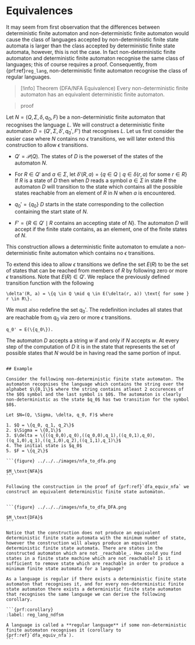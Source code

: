 # Equivalences

It may seem from first observation that the differences between deterministic finite automaton and non-deterministic finite automaton would cause  the class of languages accepted by non-deterministic finite state automata is larger than the class accepted by deterministic finite state automata, however, this is not the case. In fact non-deterministic finite automaton and deterministic finite automaton recognise the same class of languages; this of course requires a proof. Consequently, from {prf:ref}`reg_lang`, non-deterministic finite automaton recognise the class of regular languages.

> [!info] Theorem (DFA/NFA Equivalence)
> Every non-deterministic finite automaton has an equivalent deterministic finite automaton.

>proof

Let $N=(Q, \Sigma, \delta, q_0, F)$ be a non-deterministic finite automaton that recognises the language $L$. We will construct a deterministic finite automaton $D = (Q', \Sigma, \delta',q_0',F')$ that recognises $L$. Let us first consider the easier case where $N$ contains no $\epsilon$ transitions, we will later extend this construction to allow $\epsilon$ transitions.


- $Q' = \mathcal{P}(Q)$. The states of $D$ is the powerset of the states of the automaton $N$.

- For $R \in Q'$ and $a \in \Sigma$, let $\delta'(R, a) = \{q \in Q \mid q \in \delta(r, a)$ for some $r \in R\}$
If $R$ is a state of $D$ then when $D$ reads a symbol $a \in \Sigma$ in state $R$ the automaton $D$ will transition to the state which contains all the possible states reachable from an element of $R$ in $N$ when $a$ is encountered.

- $q_0' = \{ q_0\}$
$D$ starts in the state corresponding to the collection containing the start state of $N$.

- $F' = \{R \in Q' \mid R \text{ contains  an accepting state of } N\}$.
The automaton $D$ will accept if the finite state contains, as an element, one of the finite states of $N$.


This construction allows a deterministic finite automaton to emulate a non-deterministic finite automaton which contains no $\epsilon$ transitions.

To extend this idea to allow $\epsilon$ transitions we define the set $E(R)$ to be the set of states that can be reached from members of $R$ by following zero or more $\epsilon$ transitions. Note that $E(R) \in Q'$. We replace the previously defined transition function with the following

```{math}
\delta'(R, a) = \{q \in Q \mid q \in E(\delta(r, a)) \text{ for some } r \in R\}.
```

We must also redefine the set $q_0'$. The redefinition includes all states that are reachable from $q_0$ via zero or more $\epsilon$ transitions.
```{math}
q_0' = E(\{q_0\}).
```

The automaton $D$ accepts a string $w$ if and only if $N$ accepts $w$. At every step of the computation of $D$ it is in the state that represents the set of possible states that $N$ would be in having read the same portion of input.
````

## Example

Consider the following non-deterministic finite state automaton. The automaton recognises the language which contains the string over the alphabet $\{0,1\}$ where the string contains atleast 2 occurences of the $0$ symbol and the last symbol is $0$. The automaton is clearly non-deterministic as the state $q_0$ has two transition for the symbol $0$.

Let $N=(Q, \Sigma, \delta, q_0, F)$ where 

1. $Q = \{q_0, q_1, q_2\}$
2. $\Sigma = \{0,1\}$
3. $\delta = \{((q_0,0),q_0),((q_0,0),q_1),((q_0,1),q_0),((q_1,0),q_1),((q_1,0),q_2),((q_1,1),q_1)\}$
4. The initial state is $q_0$
5. $F = \{q_2\}$

```{figure} ../../../images/nfa_to_dfa.png

$M_\text{NFA}$
```

Following the construction in the proof of {prf:ref}`dfa_equiv_nfa` we construct an equivalent deterministic finite state automaton.  


```{figure} ../../../images/nfa_to_dfa_DFA.png

$M_\text{DFA}$
```

Notice that the construction does not produce an equivalent deterministic finite state automata with the minimum number of state, however the construction will always produce an equivalent deterministic finite state automata. There are states in the constructed automaton which are not _reachable_. How could you find states in a finite state machine which are not reachable? Is it sufficient to remove state which are reachable in order to produce a minimum finite state automata for a language? 

As a language is regular if there exists a deterministic finite state automaton that recognises it, and for every non-deterministic finite state automaton there exists a deterministic finite state automaton that recognises the same language we can derive the following corollary.

```{prf:corollary} 
:label: reg_lang_ndfsm

A language is called a **regular language** if some non-deterministic finite automaton recognises it (corollary to {prf:ref}`dfa_equiv_nfa`).
```